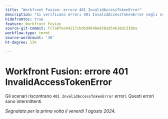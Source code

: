 ```yaml
---
title: "Workfront Fusion: errore 401 InvalidAccessTokenError"
description: "Si verificano errori 401 InvalidAccessTokenError negli scenari. Questi errori sono intermittenti."
hidefromtoc: true
feature: Workfront Fusion
source-git-commit: fc7a07ee94217cbdbd9640e838ad54618dc310ba
workflow-type: tm+mt
source-wordcount: '30'
ht-degree: 13%

---
```



# Workfront Fusion: errore 401 InvalidAccessTokenError

Gli scenari riscontrano `401 InvalidAccessTokenError` errori. Questi errori sono intermittenti.

_Segnalato per la prima volta il venerdì 1 agosto 2024._
